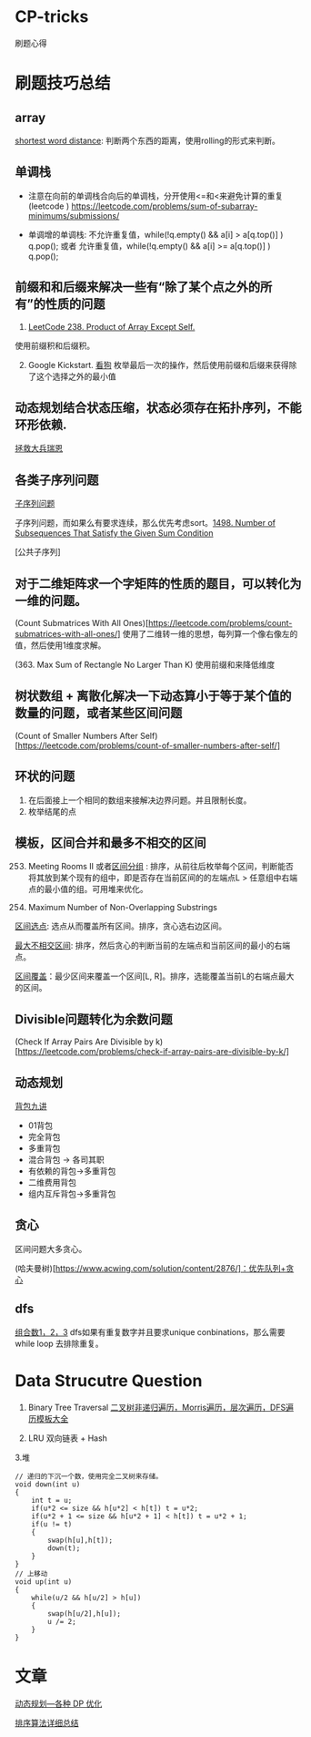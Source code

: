 # CP-tricks
刷题心得

# 刷题技巧总结
## array
[shortest word distance](https://leetcode.com/problems/shortest-word-distance/description/): 判断两个东西的距离，使用rolling的形式来判断。
## 单调栈
- 注意在向前的单调栈合向后的单调栈，分开使用<=和<来避免计算的重复
(leetcode ) https://leetcode.com/problems/sum-of-subarray-minimums/submissions/

- 单调增的单调栈: 不允许重复值，while(!q.empty() && a[i] > a[q.top()] ) q.pop(); 或者 允许重复值，while(!q.empty() && a[i] >= a[q.top()] ) q.pop();
## 前缀和和后缀来解决一些有“除了某个点之外的所有”的性质的问题

1. [LeetCode 238. Product of Array Except Self.](https://www.acwing.com/solution/content/288/)

使用前缀积和后缀积。

2. Google Kickstart. [看狗](https://www.acwing.com/problem/content/836/)
枚举最后一次的操作，然后使用前缀和后缀来获得除了这个选择之外的最小值

## 动态规划结合状态压缩，状态必须存在拓扑序列，不能环形依赖. 
[拯救大兵瑞恩](https://www.acwing.com/solution/content/14096/)

## 各类子序列问题
[子序列问题](https://www.acwing.com/blog/content/823/)

子序列问题，而如果么有要求连续，那么优先考虑sort。[1498. Number of Subsequences That Satisfy the Given Sum Condition](https://leetcode.com/problems/number-of-subsequences-that-satisfy-the-given-sum-condition/)

[公共子序列]

## 对于二维矩阵求一个字矩阵的性质的题目，可以转化为一维的问题。
(Count Submatrices With All Ones)[https://leetcode.com/problems/count-submatrices-with-all-ones/]
使用了二维转一维的思想，每列算一个像右像左的值，然后使用1维度求解。

(363. Max Sum of Rectangle No Larger Than K) 使用前缀和来降低维度

## 树状数组 + 离散化解决一下动态算小于等于某个值的数量的问题，或者某些区间问题
(Count of Smaller Numbers After Self)[https://leetcode.com/problems/count-of-smaller-numbers-after-self/]

## 环状的问题
1. 在后面接上一个相同的数组来接解决边界问题。并且限制长度。
2. 枚举结尾的点

## 模板，区间合并和最多不相交的区间
253. Meeting Rooms II 或者[区间分组](https://www.acwing.com/solution/content/5898/) : 排序，从前往后枚举每个区间，判断能否将其放到某个现有的组中，即是否存在当前区间的的左端点L > 任意组中右端点的最小值的组。可用堆来优化。

1520. Maximum Number of Non-Overlapping Substrings

[区间选点](https://www.acwing.com/solution/content/5887/): 选点从而覆盖所有区间。排序，贪心选右边区间。

[最大不相交区间](https://www.acwing.com/solution/content/4276/): 排序，然后贪心的判断当前的左端点和当前区间的最小的右端点。

[区间覆盖](https://www.acwing.com/solution/content/3752/)：最少区间来覆盖一个区间[L, R]。排序，选能覆盖当前L的右端点最大的区间。
## Divisible问题转化为余数问题
(Check If Array Pairs Are Divisible by k)[https://leetcode.com/problems/check-if-array-pairs-are-divisible-by-k/]

## 动态规划
[背包九讲](https://www.acwing.com/blog/content/852/)
- 01背包
- 完全背包
- 多重背包
- 混合背包 -> 各司其职
- 有依赖的背包->多重背包
- 二维费用背包
- 组内互斥背包->多重背包

## 贪心
区间问题大多贪心。

(哈夫曼树)[https://www.acwing.com/solution/content/2876/]：优先队列+贪心

## dfs
[组合数1，2，3](https://leetcode.com/problems/combination-sum-ii/discuss/16878/Combination-Sum-I-II-and-III-Java-solution-(see-the-similarities-yourself))
dfs如果有重复数字并且要求unique conbinations，那么需要while loop 去排除重复。

# Data Strucutre Question
1. Binary Tree Traversal
[二叉树非递归遍历，Morris遍历，层次遍历，DFS遍历模板大全](https://www.acwing.com/blog/content/414/)

2. LRU
双向链表 + Hash

3.堆
```
// 递归的下沉一个数，使用完全二叉树来存储。
void down(int u)
{
    int t = u;
    if(u*2 <= size && h[u*2] < h[t]) t = u*2;
    if(u*2 + 1 <= size && h[u*2 + 1] < h[t]) t = u*2 + 1;
    if(u != t)
    {
        swap(h[u],h[t]);
        down(t);
    }
}
// 上移动
void up(int u)
{
    while(u/2 && h[u/2] > h[u])
    {
        swap(h[u/2],h[u]);
        u /= 2;
    }
}
```

# 文章

[动态规划—各种 DP 优化](https://www.acwing.com/blog/content/630/)

[排序算法详细总结](https://www.acwing.com/blog/content/541/)


